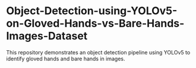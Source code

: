 # Object-Detection-using-YOLOv5-on-Gloved-Hands-vs-Bare-Hands-Images-Dataset
This repository demonstrates an object detection pipeline using YOLOv5 to identify gloved hands and bare hands in images.
